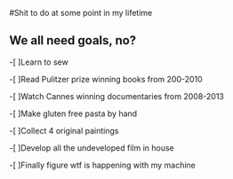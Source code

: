 #Shit to do at some point in my lifetime 
## We all need goals, no?


-[ ]Learn to sew

-[ ]Read Pulitzer prize winning books from 200-2010

-[ ]Watch Cannes winning documentaries from 2008-2013

-[ ]Make gluten free pasta by hand

-[ ]Collect 4 original paintings

-[ ]Develop all the undeveloped film in house

-[ ]Finally figure wtf is happening with my machine